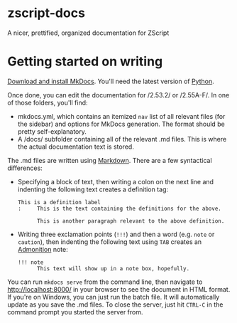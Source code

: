 # zscript-docs
 A nicer, prettified, organized documentation for ZScript

# Getting started on writing
[Download and install MkDocs](https://www.mkdocs.org/getting-started/). You'll need the latest version of [Python](https://www.python.org).

Once done, you can edit the documentation for /2.53.2/ or /2.55A-F/. In one of those folders, you'll find:

* mkdocs.yml, which contains an itemized `nav` list of all relevant files (for the sidebar) and options for MkDocs generation. The format should be pretty self-explanatory.
* A /docs/ subfolder containing all of the relevant .md files. This is where the actual documentation text is stored.

The .md files are written using [Markdown](https://daringfireball.net/projects/markdown/). There are a few syntactical differences:

* Specifying a block of text, then writing a colon on the next line and indenting the following text creates a definition tag:

      This is a definition label
      :     This is the text containing the definitions for the above.
            
            This is another paragraph relevant to the above definition.
            
* Writing three exclamation points (`!!!`) and then a word (e.g. `note` or `caution`), then indenting the following text using `TAB` creates an [Admonition](https://python-markdown.github.io/extensions/admonition/) note:

      !!! note
            This text will show up in a note box, hopefully.

You can run `mkdocs serve` from the command line, then navigate to [http://localhost:8000/](http://localhost:8000/) in your browser to see the document in HTML format. If you're on Windows, you can just run the batch file. It will automatically update as you save the .md files. To close the server, just hit `CTRL-C` in the command prompt you started the server from.
